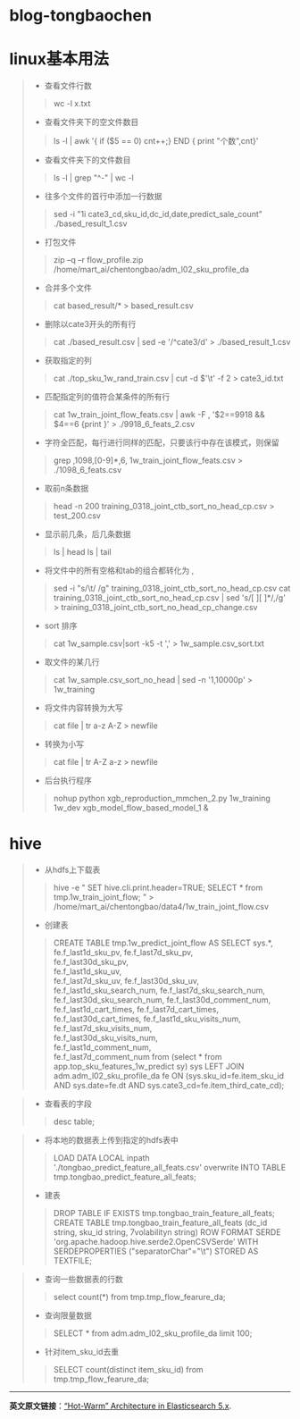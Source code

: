 
# blog-tongbaochen
# linux基本用法
> - 查看文件行数
>> wc -l x.txt
> - 查看文件夹下的空文件数目
>> ls -l | awk '{ if ($5 == 0) cnt++;} END { print "个数",cnt}' 
> - 查看文件夹下的文件数目
>> ls -l | grep "^-" | wc -l
> - 往多个文件的首行中添加一行数据
>> sed -i "1i cate3_cd,sku_id,dc_id,date,predict_sale_count" ./based_result_1.csv
> - 打包文件
>> zip –q –r flow_profile.zip /home/mart_ai/chentongbao/adm_l02_sku_profile_da
> - 合并多个文件
>> cat based_result/* > based_result.csv
> - 删除以cate3开头的所有行
>> cat ./based_result.csv | sed -e '/^cate3/d' > ./based_result_1.csv
> - 获取指定的列
>> cat ./top_sku_1w_rand_train.csv | cut -d $'\t' -f 2 > cate3_id.txt
> - 匹配指定列的值符合某条件的所有行
>> cat 1w_train_joint_flow_feats.csv | awk -F , '$2==9918 && $4==6 {print }' > ./9918_6_feats_2.csv
> - 字符全匹配，每行进行同样的匹配，只要该行中存在该模式，则保留
>> grep ,1098,[0-9]*,6, 1w_train_joint_flow_feats.csv > ./1098_6_feats.csv 
> - 取前n条数据
>> head -n 200 training_0318_joint_ctb_sort_no_head_cp.csv > test_200.csv 
> - 显示前几条，后几条数据
>> ls | head
>> ls | tail
> - 将文件中的所有空格和tab的组合都转化为 ,
>> sed -i "s/\t/    /g" training_0318_joint_ctb_sort_no_head_cp.csv
>> cat training_0318_joint_ctb_sort_no_head_cp.csv | sed 's/[ ][ ]*/,/g' > training_0318_joint_ctb_sort_no_head_cp_change.csv
> - sort 排序
>> cat 1w_sample.csv|sort -k5 -t ',' > 1w_sample.csv_sort.txt
> - 取文件的某几行
>> cat 1w_sample.csv_sort_no_head | sed -n '1,10000p' > 1w_training 
> -  将文件内容转换为大写
>> cat file | tr a-z A-Z > newfile
> - 转换为小写
>> cat file | tr A-Z a-z > newfile
> - 后台执行程序
>> nohup python xgb_reproduction_mmchen_2.py  1w_training 1w_dev xgb_model_flow_based_model_1 &
# hive
> - 从hdfs上下载表
>> hive -e "
SET hive.cli.print.header=TRUE;
SELECT * from tmp.1w_train_joint_flow;
 " > /home/mart_ai/chentongbao/data4/1w_train_joint_flow.csv
> - 创建表
>> CREATE TABLE tmp.1w_predict_joint_flow AS
SELECT sys.*, 
fe.f_last1d_sku_pv, 
fe.f_last7d_sku_pv,          
fe.f_last30d_sku_pv,          
fe.f_last1d_sku_uv,        
fe.f_last7d_sku_uv,
fe.f_last30d_sku_uv,            
fe.f_last1d_sku_search_num,
fe.f_last7d_sku_search_num,          
fe.f_last30d_sku_search_num,
fe.f_last30d_comment_num,
fe.f_last1d_cart_times,
fe.f_last7d_cart_times, 
fe.f_last30d_cart_times,
fe.f_last1d_sku_visits_num,
fe.f_last7d_sku_visits_num,           
fe.f_last30d_sku_visits_num,	                     
fe.f_last1d_comment_num,        
fe.f_last7d_comment_num
from (select * from app.top_sku_features_1w_predict sy) sys LEFT JOIN adm.adm_l02_sku_profile_da fe ON (sys.sku_id=fe.item_sku_id AND sys.date=fe.dt AND sys.cate3_cd=fe.item_third_cate_cd);

> - 查看表的字段
>> desc table;

> - 将本地的数据表上传到指定的hdfs表中
>> LOAD DATA LOCAL inpath './tongbao_predict_feature_all_feats.csv' overwrite INTO TABLE tmp.tongbao_predict_feature_all_feats;
> - 建表
>> DROP TABLE IF EXISTS tmp.tongbao_train_feature_all_feats;
   CREATE TABLE tmp.tongbao_train_feature_all_feats
    (dc_id string,
     sku_id string,
    7volabilityn string) ROW FORMAT SERDE 'org.apache.hadoop.hive.serde2.OpenCSVSerde' WITH SERDEPROPERTIES ("separatorChar"="\t")     STORED AS TEXTFILE;
    
> - 查询一些数据表的行数
>> select count(*) from tmp.tmp_flow_fearure_da;
> - 查询限量数据
>> SELECT * from adm.adm_l02_sku_profile_da limit 100;
> - 针对item_sku_id去重 
>> SELECT count(distinct item_sku_id) from tmp.tmp_flow_fearure_da;
----------

**英文原文链接**：[“Hot-Warm” Architecture in Elasticsearch 5.x](https://www.elastic.co/blog/hot-warm-architecture-in-elasticsearch-5-x).


